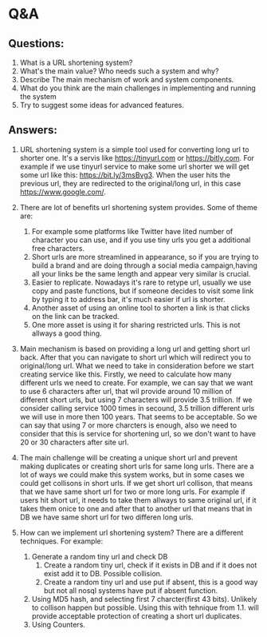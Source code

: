 # Q&A

## Questions:
1. What is a URL shortening system?
2. What's the main value? Who needs such a system and why?
3. Describe The main mechanism of work and system components.
4. What do you think are the main challenges in implementing and running the system
5. Try to suggest some ideas for advanced features.

## Answers:

1. URL shortening system is a simple tool used for converting long url to shorter one. It's a servis like https://tinyurl.com or https://bitly.com. For example if we use tinyurl service to make some url shorter we will get some url like this: https://bit.ly/3msBvg3. When the user hits the previous url, they are redirected to the original/long url, in this case https://www.google.com/.
2. There are lot of benefits url shortening system provides. Some of theme are:
   1. For example some platforms like Twitter have lited number of character you can use, and if you use tiny urls you get a additional free characters.
   2. Short urls are more streamlined in appearance, so if you are trying to build a brand and are doing through a social media campaign,having all your links be the same length and appear very similar is crucial.
   3. Easier to replicate. Nowadays it's rare to retype url, usually we use copy and paste functions, but if someone decides to visit some link by typing it to address bar, it's much easier if url is shorter.
   4. Another asset of using an online tool to shorten a link is that clicks on the link can be tracked.
   5. One more asset is using it for sharing restricted urls. This is not allways a good thing.

3. Main mechanism is based on providing a long url and getting short url back. After that you can navigate to short url which will redirect you to original/long url. What we need to take in consideration before we start creating service like this. Firstly, we need to calculate how many different urls we need to create. For example, we can say that we want to use 6 characters after url, that wil provide around 10 million of different short urls, but using 7 characters will provide 3.5 trillion. If we consider calling service 1000 times in secound, 3.5 trillion different urls we will use in more then 100 years. That seems to be acceptable. So we can say that using 7 or more charcters is enough, also we need to consider that this is service for shortening url, so we don't want to have 20 or 30 characters after site url.
4. The main challenge will be creating a unique short url and prevent making duplicates or creating short urls for same long urls. There are a lot of ways we could make this system works, but in some cases we could get collisons in short urls. If we get short url collison, that means that we have same short url for two or more long urls. For example if users hit short url, it needs to take them allways to same original url, if it takes them onice to one and after that to another url that means that in DB we have same short url for two differen long urls.
5. How can we implement url shortening system? There are a different techniques. For example:
   1. Generate a random tiny url and check DB
      1. Create a random tiny url, check if it exists in DB and if it does not exist add it to DB. Possible collision.
      2. Create a random tiny url and use put if absent, this is a good way but not all nosql systems have put if absent function.
   2. Using MD5 hash, and selecting first 7 charcter(first 43 bits). Unlikely to collison happen but possible. Using this with tehnique from 1.1. will provide acceptable protection of creating a short url duplicates.
   3. Using Counters.